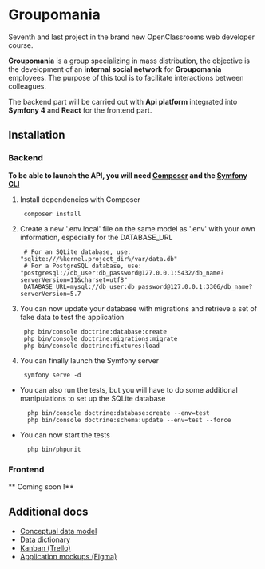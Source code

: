 # Groupomania

Seventh and last project in the brand new OpenClassrooms web developer course.

**Groupomania** is a group specializing in mass distribution, the objective is the development of an **internal social network** for **Groupomania** employees. The purpose of this tool is to facilitate interactions between colleagues.

The backend part will be carried out with **Api platform** integrated into **Symfony 4** and **React** for the frontend part.

## Installation

### Backend

**To be able to launch the API, you will need [Composer](https://getcomposer.org/) and the [Symfony CLI](https://symfony.com/download)**

1. Install dependencies with Composer
       
        composer install
        
2. Create a new '.env.local' file on the same model as '.env' with your own information, especially for the DATABASE_URL

        # For an SQLite database, use: "sqlite:///%kernel.project_dir%/var/data.db"
        # For a PostgreSQL database, use: "postgresql://db_user:db_password@127.0.0.1:5432/db_name?serverVersion=11&charset=utf8"
        DATABASE_URL=mysql://db_user:db_password@127.0.0.1:3306/db_name?serverVersion=5.7
        
3. You can now update your database with migrations and retrieve a set of fake data to test the application

        php bin/console doctrine:database:create
        php bin/console doctrine:migrations:migrate
        php bin/console doctrine:fixtures:load
        
4. You can finally launch the Symfony server

        symfony serve -d
        
* You can also run the tests, but you will have to do some additional manipulations to set up the SQLite database
  
        php bin/console doctrine:database:create --env=test
        php bin/console doctrine:schema:update --env=test --force
        
* You can now start the tests

        php bin/phpunit
        
### Frontend

** Coming soon !**

## Additional docs

- [Conceptual data model](docs/MCD.svg)
- [Data dictionary](docs/DD.md)
- [Kanban (Trello)](https://trello.com/b/L4uLhIF7/groupomania)
- [Application mockups (Figma)](https://www.figma.com/file/c14uSUrFf8NtF7beqHlp48/Groupomania)
